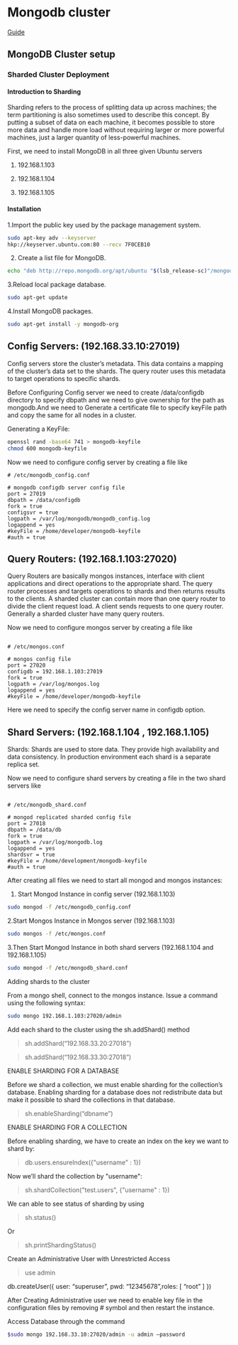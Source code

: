 # Mongodb cluster

[ Guide ](https://jagadeeshs.wordpress.com/2015/12/24/mongodb-cluster-setup/)

## MongoDB Cluster setup 
### Sharded Cluster Deployment

#### Introduction to Sharding

Sharding refers to the process of splitting data up across machines; the term partitioning is also sometimes used to describe this concept. By putting a subset of data on each machine, it becomes possible to store more data and handle more load without requiring larger or more powerful machines, just a larger quantity of less-powerful machines.

First, we need to install MongoDB in all three given Ubuntu servers

1) 192.168.1.103

2) 192.168.1.104

3) 192.168.1.105

#### Installation

1.Import the public key used by the package management system.

```bash
sudo apt-key adv --keyserver
hkp://keyserver.ubuntu.com:80 --recv 7F0CEB10
```

2. Create a list file for MongoDB.

```bash
echo "deb http://repo.mongodb.org/apt/ubuntu "$(lsb_release-sc)"/mongodb-org/3.0 multiverse" | sudo tee /etc/apt/sources.list.d/mongodb-org-3.0.list
```

3.Reload local package database.
```bash
sudo apt-get update
```


4.Install MongoDB packages.
```bash
sudo apt-get install -y mongodb-org
```


 
Config Servers: (192.168.33.10:27019)
--------------------------------------
Config servers store the cluster’s metadata. This data contains a mapping of the cluster’s data set to the shards. The query router uses this metadata to target operations to specific shards.

Before Configuring Config server we need to create /data/configdb directory to specify dbpath and we need to give ownership for the path as mongodb.And we need to Generate a certificate file to specify keyFile path and copy the same for all nodes in a cluster.

Generating a KeyFile:
```bash
openssl rand -base64 741 > mongodb-keyfile
chmod 600 mongodb-keyfile
```

Now we need to configure config server by creating a file like
```editorconfig
# /etc/mongodb_config.conf

# mongodb configdb server config file
port = 27019
dbpath = /data/configdb
fork = true
configsvr = true
logpath = /var/log/mongodb/mongodb_config.log
logappend = yes
#keyFile = /home/developer/mongodb-keyfile
#auth = true
```


Query Routers: (192.168.1.103:27020)
------------------------------------

Query Routers are basically mongos instances, interface with client applications and direct operations to the appropriate shard. The query router processes and targets operations to shards and then returns results to the clients. A sharded cluster can contain more than one query router to divide the client request load. A client sends requests to one query router. Generally a sharded cluster have many query routers.

Now we need to configure mongos server by creating a file like
```editorconfig

# /etc/mongos.conf

# mongos config file
port = 27020
configdb = 192.168.1.103:27019
fork = true
logpath = /var/log/mongos.log
logappend = yes
#keyFile = /home/developer/mongodb-keyfile

```
Here we need to specify the config server name in configdb option.

Shard Servers: (192.168.1.104 , 192.168.1.105)
----------------------------------------------

Shards: Shards are used to store data. They provide high availability and data consistency. In production environment each shard is a separate replica set.

Now we need to configure shard servers by creating a file in the two shard servers like
```editorconfig

# /etc/mongodb_shard.conf

# mongod replicated sharded config file
port = 27018
dbpath = /data/db
fork = true
logpath = /var/log/mongodb.log
logappend = yes
shardsvr = true
#keyFile = /home/development/mongodb-keyfile
#auth = true
```

After creating all files we need to start all mongod and mongos instances:

1. Start Mongod Instance in config server (192.168.1.103)
```bash
sudo mongod -f /etc/mongodb_config.conf
```

2.Start Mongos Instance in Mongos server (192.168.1.103)
```bash
sudo mongos -f /etc/mongos.conf
```

3.Then Start Mongod Instance in both shard servers (192.168.1.104 and 192.168.1.105)
```bash
sudo mongod -f /etc/mongodb_shard.conf
```


Adding shards to the cluster

From a mongo shell, connect to the mongos instance. Issue a command using the following syntax:
```bash
sudo mongo 192.168.1.103:27020/admin
```


Add each shard to the cluster using the sh.addShard() method


>sh.addShard(“192.168.33.20:27018”)

>sh.addShard(“192.168.33.30:27018”)

ENABLE SHARDING FOR A DATABASE

Before we shard a collection, we must enable sharding for the collection’s database. Enabling sharding for a database does not redistribute data but make it possible to shard the collections in that database.

>sh.enableSharding(“dbname”)

ENABLE SHARDING FOR A COLLECTION

Before enabling sharding, we have to create an index on the key we want to shard by:

> db.users.ensureIndex({"username" : 1})

Now we’ll shard the collection by "username":

> sh.shardCollection("test.users", {"username" : 1})

We can able to see status of sharding by using

>sh.status()

Or

>sh.printShardingStatus()

Create an Administrative User with Unrestricted Access

>use admin

>
db.createUser({ user: “superuser”, pwd: “12345678”,roles: [ “root” ] })

After Creating Administrative user we need to enable key file in the configuration files by removing # symbol and then restart the instance.

Access Database through the command

```bash
$sudo mongo 192.168.33.10:27020/admin -u admin –password
```


